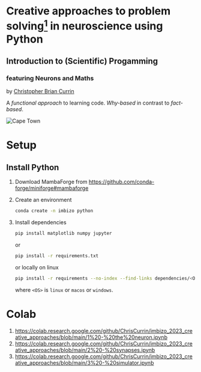 # Creative approaches to problem solving[$^1$](https://qz.com/192071/how-one-college-went-from-10-female-computer-science-majors-to-40/) in neuroscience using Python

## Introduction to (Scientific) Progamming

### featuring Neurons and Maths

by [Christopher Brian Currin](https://chriscurrin.com)

A _functional approach_ to learning code. _Why-based_ in contrast to _fact-based_.

![Cape Town](https://images.unsplash.com/photo-1563656157432-67560011e209?ixlib=rb-1.2.1&ixid=eyJhcHBfaWQiOjEyMDd9&auto=format&fit=crop&w=900&h=300&q=80)

# Setup

## Install Python

1. Download MambaForge from https://github.com/conda-forge/miniforge#mambaforge
2. Create an environment

   ```bash
   conda create -n imbizo python
   ```

3. Install dependencies

   ```bash
   pip install matplotlib numpy jupyter
   ```

   or

   ```bash
   pip install -r requirements.txt
   ```

   or locally on linux

   ```bash
   pip install -r requirements --no-index --find-links dependencies/<OS>
   ```
   where `<OS>` is `linux` or `macos` or `windows`.

# Colab

1. https://colab.research.google.com/github/ChrisCurrin/imbizo_2023_creative_approaches/blob/main/1%20-%20the%20neuron.ipynb
2. https://colab.research.google.com/github/ChrisCurrin/imbizo_2023_creative_approaches/blob/main/2%20-%20synapses.ipynb
3. https://colab.research.google.com/github/ChrisCurrin/imbizo_2023_creative_approaches/blob/main/3%20-%20simulator.ipynb
